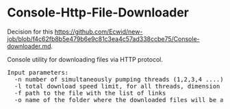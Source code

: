 # Console-Http-File-Downloader
Decision for this https://github.com/Ecwid/new-job/blob/f4c62fb8b5e479b6e9c81c3ea4c57ad338ccbe75/Console-downloader.md. 

Console utility for downloading files via HTTP protocol.

<pre>
Input parameters:
  -n number of simultaneously pumping threads (1,2,3,4 ....)
  -l total download speed limit, for all threads, dimension - byte / second, you can use the suffixes k, m (k = 1024, m = 1024 * 1024)
  -f path to the file with the list of links
  -o name of the folder where the downloaded files will be added
  </pre>
